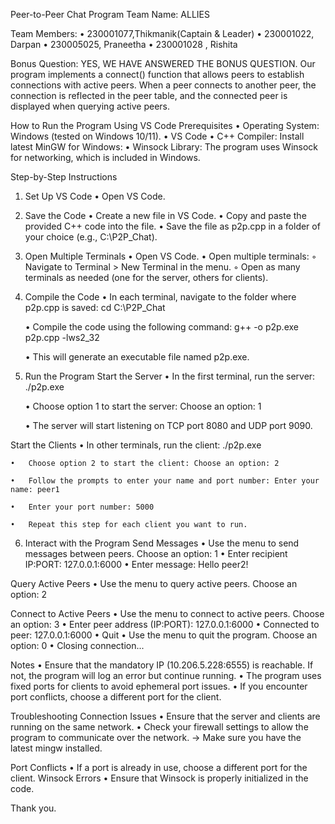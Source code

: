 Peer-to-Peer Chat Program
Team Name: ALLIES

Team Members:
	•	230001077,Thikmanik(Captain & Leader)
	•	230001022, Darpan
	•	230005025, Praneetha
	•	230001028 , Rishita

Bonus Question: YES, WE HAVE ANSWERED THE BONUS QUESTION. Our program implements a connect() function that allows peers to establish connections with active peers. When a peer connects to another peer, the connection is reflected in the peer table, and the connected peer is displayed when querying active peers.

How to Run the Program Using VS Code
Prerequisites
	•	Operating System: Windows (tested on Windows 10/11).
	•	VS Code
	•	C++ Compiler: Install latest MinGW for Windows:
	•	Winsock Library: The program uses Winsock for networking, which is included in Windows.

Step-by-Step Instructions
1. Set Up VS Code
	•	Open VS Code.

2. Save the Code
	•	Create a new file in VS Code.
	•	Copy and paste the provided C++ code into the file.
	•	Save the file as p2p.cpp in a folder of your choice (e.g., C:\P2P_Chat).


3. Open Multiple Terminals
	•	Open VS Code.
	•	Open multiple terminals:
	◦	Navigate to Terminal > New Terminal in the menu.
	◦	Open as many terminals as needed (one for the server, others for clients).

4. Compile the Code
	•	In each terminal, navigate to the folder where p2p.cpp is saved: cd C:\P2P_Chat

	•	Compile the code using the following command: g++ -o p2p.exe p2p.cpp -lws2_32

	•	This will generate an executable file named p2p.exe.

5. Run the Program
Start the Server
	•	In the first terminal, run the server: ./p2p.exe

	•	Choose option 1 to start the server: Choose an option: 1

	•	The server will start listening on TCP port 8080 and UDP port 9090.

Start the Clients
	•	In other terminals, run the client: ./p2p.exe

	•	Choose option 2 to start the client: Choose an option: 2

	•	Follow the prompts to enter your name and port number: Enter your name: peer1

	•	Enter your port number: 5000

	•	Repeat this step for each client you want to run.


6. Interact with the Program
Send Messages
  •	Use the menu to send messages between peers. Choose an option: 1
	•	Enter recipient IP:PORT: 127.0.0.1:6000
	•	Enter message: Hello peer2!


Query Active Peers
	•	Use the menu to query active peers. Choose an option: 2 
	

Connect to Active Peers
	•	Use the menu to connect to active peers. Choose an option: 3
	•	Enter peer address (IP:PORT): 127.0.0.1:6000
	•	Connected to peer: 127.0.0.1:6000
	•	Quit
	•	Use the menu to quit the program. Choose an option: 0
	•	Closing connection...


Notes
	•	Ensure that the mandatory IP (10.206.5.228:6555) is reachable. If not, the program will log an error but continue running.
	•	The program uses fixed ports for clients to avoid ephemeral port issues.
	•	If you encounter port conflicts, choose a different port for the client.

Troubleshooting
Connection Issues
	•	Ensure that the server and clients are running on the same network.
	•	Check your firewall settings to allow the program to communicate over the network.
-> Make sure you have the latest mingw installed.

Port Conflicts
	•	If a port is already in use, choose a different port for the client.
Winsock Errors
	•	Ensure that Winsock is properly initialized in the code.

Thank you.
